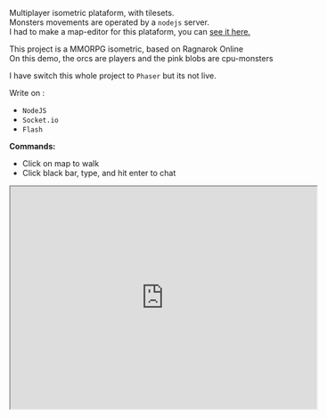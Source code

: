 <!-- header
title: Demo Socket Game
header: true
date: 12/08/2015
author: webcaetano
cover: images/posts/cover/socketGame.png
thumb: images/posts/thumb/socketGame.png
tags:
	- Flash
	- Socket.io
	- Isometric
header -->

Multiplayer isometric plataform, with tilesets.<br>
Monsters movements are operated by a `nodejs` server.<br>
I had to make a map-editor for this plataform, you can <a href="http://webcaetano.github.io/portfolio-posts/Map+Editor/">see it here.</a><br>

This project is a MMORPG isometric, based on Ragnarok Online<br>
On this demo, the orcs are players and the pink blobs are cpu-monsters

I have switch this whole project to `Phaser` but its not live. 

Write on : 
- `NodeJS`
- `Socket.io`
- `Flash`

**Commands:**<br>
- Click on map to walk
- Click black bar, type, and hit enter to chat


<div align="center">
	<iframe src="http://45.55.171.155:3000" width="550" height="400" scrolling="no"></iframe>
</div>


